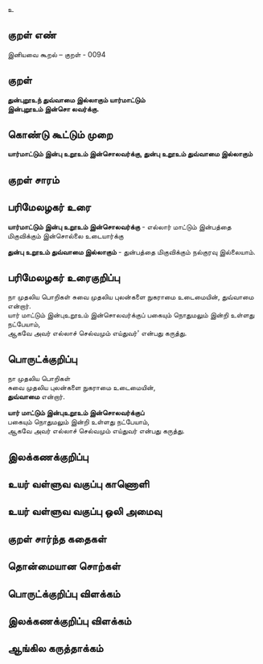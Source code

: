 உ

## குறள் எண் 

இனியவை கூறல் – குறள் - 0094  

## குறள் 

**துன்புறூஉந் துவ்வாமை இல்லாகும் யார்மாட்டும்  
இன்புறூஉம் இன்சொ லவர்க்கு.** 

## கொண்டு கூட்டும் முறை

**யார்மாட்டும் இன்பு உறூஉம் இன்சொலவர்க்கு, துன்பு உறூஉம் துவ்வாமை இல்லாகும்**

## குறள் சாரம் 


## பரிமேலழகர் உரை

**யார்மாட்டும் இன்பு உறூஉம் இன்சொலவர்க்கு** - எல்லார் மாட்டும் இன்பத்தை மிகுவிக்கும் இன்சொல்லை உடையார்க்கு  

**துன்பு உறூஉம் துவ்வாமை இல்லாகும்** - துன்பத்தை மிகுவிக்கும் நல்குரவு இல்லையாம். 

## பரிமேலழகர் உரைகுறிப்பு   

நா முதலிய பொறிகள் சுவை முதலிய புலன்களை நுகராமை உடைமையின், துவ்வாமை என்றார்.  
யார் மாட்டும் இன்புஉறூஉம் இன்சொலவர்க்குப் பகையும் நொதுமலும் இன்றி உள்ளது நட்பேயாம்,  
ஆகவே அவர் எல்லாச் செல்வமும் எய்துவர்' என்பது கருத்து.   

## பொருட்க்குறிப்பு 

நா முதலிய பொறிகள்  
சுவை முதலிய புலன்களை நுகராமை உடைமையின்,  
**துவ்வாமை** என்றார்.  

**யார் மாட்டும் இன்புஉறூஉம் இன்சொலவர்க்குப்**  
பகையும் நொதுமலும் இன்றி உள்ளது நட்பேயாம்,  
ஆகவே அவர் எல்லாச் செல்வமும் எய்துவர் என்பது கருத்து.  

## இலக்கணக்குறிப்பு  


## உயர் வள்ளுவ வகுப்பு காணொளி


## உயர் வள்ளுவ வகுப்பு ஒலி அமைவு 

 
## குறள் சார்ந்த கதைகள் 


## தொன்மையான சொற்கள்


## பொருட்க்குறிப்பு விளக்கம்


## இலக்கணக்குறிப்பு விளக்கம்


## ஆங்கில கருத்தாக்கம் 


